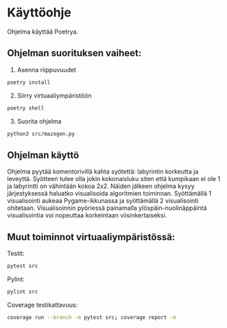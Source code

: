 # Käyttöohje

Ohjelma käyttää Poetrya.

## Ohjelman suorituksen vaiheet:

1.  Asenna riippuvuudet

```bash
poetry install
```

2. Siirry virtuaaliympäristöön

```bash
poetry shell
```

3. Suorita ohjelma

```bash
python3 src/mazegen.py
```
## Ohjelman käyttö

Ohjelma pyytää komentorivillä kahta syötettä: labyrintin korkeutta ja leveyttä. Syötteen tulee olla jokin kokonaisluku siten että kumpikaan ei ole 1 ja labyrintti on vähintään kokoa 2x2. Näiden jälkeen ohjelma kysyy järjestyksessä haluatko visualisoida algoritmien toiminnan. Syöttämällä 1 visualisointi aukeaa Pygame-ikkunassa ja syöttämällä 2 visualisointi ohitetaan. Visualisoinnin pyöriessä painamalla ylöspäin-nuolinäppäintä visualisointia voi nopeuttaa korkeintaan viisinkertaiseksi.

## Muut toiminnot virtuaaliympäristössä:

Testit:

```bash
pytest src
```

Pylint:

```bash
pylint src
```

Coverage testikattavuus:

```bash
coverage run --branch -m pytest src; coverage report -m
```
